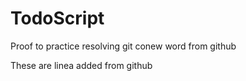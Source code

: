 # TodoScript
Proof to practice resolving git conew word from github

These
are
linea
added
from 
github
